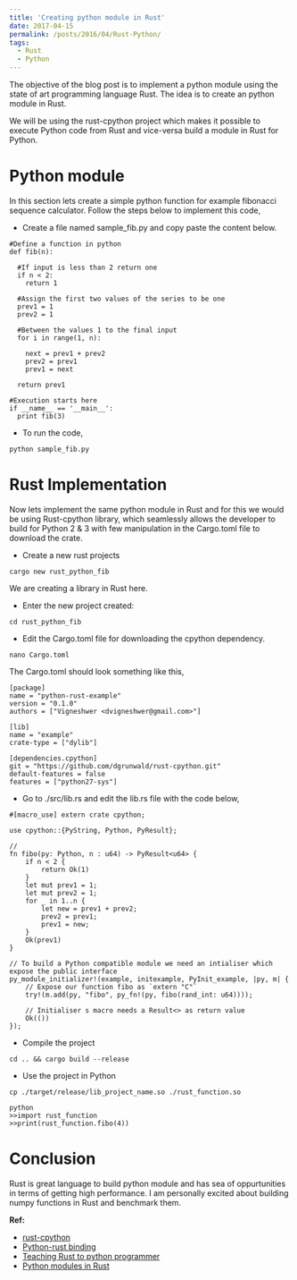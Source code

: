 ```yaml
---
title: 'Creating python module in Rust'
date: 2017-04-15
permalink: /posts/2016/04/Rust-Python/
tags:
  - Rust
  - Python
---
```


The objective of the blog post is to implement a python module using the state of art programming language Rust. The idea is to create an python module in Rust.

We will be using the rust-cpython project which makes it possible to execute Python code from Rust and vice-versa build a module in Rust for Python.

Python module
=============

In this section lets create a simple python function for example fibonacci sequence calculator. Follow the steps below to implement this code,

* Create a file named sample_fib.py and copy paste the content below. 

~~~~
#Define a function in python
def fib(n):
  
  #If input is less than 2 return one
  if n < 2:
    return 1
  
  #Assign the first two values of the series to be one
  prev1 = 1
  prev2 = 1
  
  #Between the values 1 to the final input
  for i in range(1, n):
  
    next = prev1 + prev2
    prev2 = prev1
    prev1 = next
    
  return prev1

#Execution starts here
if __name__ == '__main__':
  print fib(3)
~~~~

* To run the code,

~~~~
python sample_fib.py
~~~~

Rust Implementation
===================

Now lets implement the same python module in Rust and for this we would be using Rust-cpython library, which seamlessly allows the developer to build for Python 2 & 3 with few manipulation in the Cargo.toml file to download the crate.

* Create a new rust projects

~~~~
cargo new rust_python_fib
~~~~

We are creating a library in Rust here.

* Enter the new project created:

~~~~
cd rust_python_fib
~~~~

*  Edit the Cargo.toml file for downloading the cpython dependency.

~~~~
nano Cargo.toml
~~~~

The Cargo.toml should look something like this,

~~~~
[package]
name = "python-rust-example"
version = "0.1.0"
authors = ["Vigneshwer <dvigneshwer@gmail.com>"]

[lib]
name = "example"
crate-type = ["dylib"]

[dependencies.cpython]
git = "https://github.com/dgrunwald/rust-cpython.git"
default-features = false
features = ["python27-sys"]

~~~~

* Go to ./src/lib.rs and edit the lib.rs file with the code below,

~~~~
#[macro_use] extern crate cpython;

use cpython::{PyString, Python, PyResult};

// 
fn fibo(py: Python, n : u64) -> PyResult<u64> {
    if n < 2 {
        return Ok(1)
    }
    let mut prev1 = 1;
    let mut prev2 = 1;
    for _ in 1..n {
        let new = prev1 + prev2;
        prev2 = prev1;
        prev1 = new;
    }
    Ok(prev1) 
}

// To build a Python compatible module we need an intialiser which expose the public interface
py_module_initializer!(example, initexample, PyInit_example, |py, m| {
    // Expose our function fibo as `extern "C"`
    try!(m.add(py, "fibo", py_fn!(py, fibo(rand_int: u64))));

    // Initialiser s macro needs a Result<> as return value
    Ok(())
});

~~~~

* Compile the project

~~~~
cd .. && cargo build --release
~~~~

* Use the project in Python

~~~~
cp ./target/release/lib_project_name.so ./rust_function.so

python
>>import rust_function
>>print(rust_function.fibo(4))
~~~~

Conclusion
==========

Rust is great language to build python module and has sea of oppurtunities in terms of getting high performance. I am personally excited about building numpy functions in Rust and benchmark them.

**Ref:**

* [rust-cpython](https://github.com/dgrunwald/rust-cpython)
* [Python-rust binding](http://www.expobrain.net/2016/09/18/create-python-module-in-rust/)
* [Teaching Rust to python programmer](http://lucumr.pocoo.org/2015/5/27/rust-for-pythonistas/)
* [Python modules in Rust](http://ehiggs.github.io/2015/07/Python-Modules-In-Rust/)


